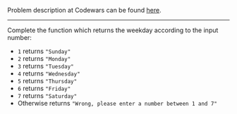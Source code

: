Problem description at Codewars can be found
[here](https://www.codewars.com/kata/59dd3ccdded72fc78b000b25/train/python).

-------------

Complete the function which returns the weekday according to the input number:
* `1` returns `"Sunday"`
* `2` returns `"Monday"`
* `3` returns `"Tuesday"`
* `4` returns `"Wednesday"`
* `5` returns `"Thursday"`
* `6` returns `"Friday"`
* `7` returns `"Saturday"`
* Otherwise returns `"Wrong, please enter a number between 1 and 7"`

